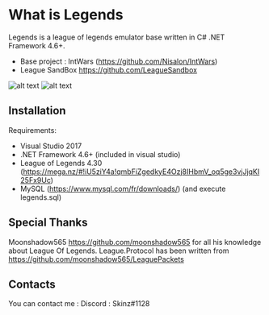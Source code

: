 
# What is Legends

  Legends is a league of legends emulator base written in C# .NET Framework 4.6+.
  * Base project : IntWars (https://github.com/Nisalon/IntWars)
  * League SandBox https://github.com/LeagueSandbox
  
   ![alt text](https://image.ibb.co/kYeLFy/tp2.png) 
   ![alt text](https://image.ibb.co/dikuay/tp1.png)
  
 
  
 
  
## Installation

  Requirements:
  
  * Visual Studio 2017
  * .NET Framework 4.6+ (included in visual studio)
  * League of Legends 4.30 (https://mega.nz/#!iU5ziY4a!qmbFiZgedkyE4Ozj8IHbmV_oq5ge3vjJjqKI25Fx9Uc)
  * MySQL (https://www.mysql.com/fr/downloads/) (and execute legends.sql)

## Special Thanks

   Moonshadow565 https://github.com/moonshadow565 for all his knowledge about League Of Legends. 
   League.Protocol has been written from https://github.com/moonshadow565/LeaguePackets

## Contacts

  You can contact me : Discord : Skinz#1128
  
